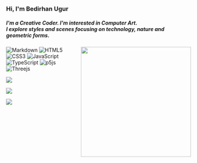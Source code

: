 
<h3 align="left">Hi, I'm Bedirhan Ugur</h1>
<h5 align="left">I'm a Creative Coder. I'm interested in Computer Art.<br>I explore styles and scenes focusing on technology, nature and geometric forms.</h5>
<img src="https://thumbs.gfycat.com/TanDapperBorderterrier.webp" alt="" width="300" align="right">
 
![Markdown](https://img.shields.io/badge/markdown-%23000000.svg?style=for-the-badge&logo=markdown&logoColor=white) ![HTML5](https://img.shields.io/badge/html5-%23E34F26.svg?style=for-the-badge&logo=html5&logoColor=white) ![CSS3](https://img.shields.io/badge/css3-%231572B6.svg?style=for-the-badge&logo=css3&logoColor=white) ![JavaScript](https://img.shields.io/badge/javascript-%23323330.svg?style=for-the-badge&logo=javascript&logoColor=%23F7DF1E) ![TypeScript](https://img.shields.io/badge/typescript-%23007ACC.svg?style=for-the-badge&logo=typescript&logoColor=white) ![p5js](https://img.shields.io/badge/p5.js-ED225D?style=for-the-badge&logo=p5.js&logoColor=FFFFFF)  ![Threejs](https://img.shields.io/badge/threejs-black?style=for-the-badge&logo=three.js&logoColor=white) 

![](https://github-readme-streak-stats.herokuapp.com/?user=bedirxanugur&theme=react&hide_border=false)

![](https://github-readme-stats.vercel.app/api/top-langs/?username=bedirxanugur&theme=react&hide_border=false&include_all_commits=false&count_private=false&layout=compact)
<br/>

[![](https://visitcount.itsvg.in/api?id=bedirxanugur&icon=2&color=12)](https://visitcount.itsvg.in)
